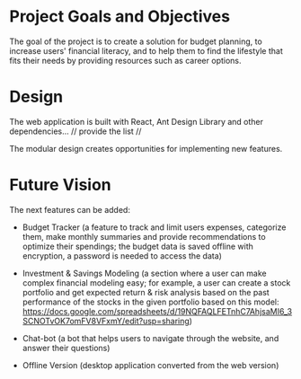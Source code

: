 
# Project Goals and Objectives

The goal of the project is to create a solution for budget planning,  to increase users' financial literacy, and to help them to find the lifestyle that fits their needs by providing resources such as career options.

# Design

The web application is built with React, Ant Design Library and other dependencies… 
// provide the list //

The modular design creates opportunities for implementing new features.

# Future Vision

The next features can be added:

* Budget Tracker (a feature to track and limit users expenses, categorize them, make monthly summaries and provide recommendations to optimize their spendings; the budget data is saved offline with encryption, a password is needed to access the data)

* Investment & Savings Modeling (a section where a user can make complex financial modeling easy; for example, a user can create a stock portfolio and get expected return & risk analysis based on the past performance of the stocks in the given portfolio based on this model: https://docs.google.com/spreadsheets/d/19NQFAQLFETnhC7AhjsaMI6_3SCNOTvOK7omFV8VFxmY/edit?usp=sharing) 

* Chat-bot (a bot that helps users to navigate through the website, and answer their questions) 

* Offline Version (desktop application converted from the web version)
